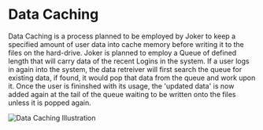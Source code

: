 # Data Caching

Data Caching is a process planned to be employed by Joker to keep a specified amount of user data into cache memory before writing it to the files on the hard-drive. Joker is planned to employ a Queue of defined length that will carry data of the recent Logins in the system. If a user logs in again into the system, the data retreiver will first search the queue for existing data, if found, it would pop that data from the queue and work upon it. Once the user is fininshed with its usage, the 'updated data' is now added again at the tail of the queue waiting to be written onto the files unless it is popped again.

![Data Caching Illustration](https://github.com/coenfuse/Joker/tree/master/docs/Data_Caching.png)
